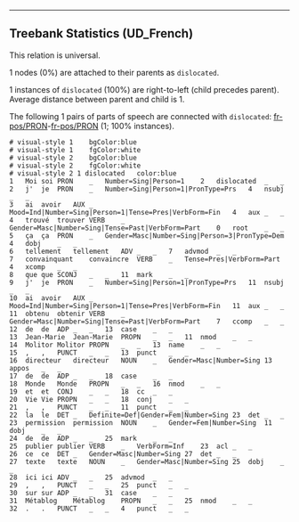 

--------------------------------------------------------------------------------

## Treebank Statistics (UD_French)

This relation is universal.

1 nodes (0%) are attached to their parents as `dislocated`.

1 instances of `dislocated` (100%) are right-to-left (child precedes parent).
Average distance between parent and child is 1.

The following 1 pairs of parts of speech are connected with `dislocated`: [fr-pos/PRON]()-[fr-pos/PRON]() (1; 100% instances).


~~~ conllu
# visual-style 1	bgColor:blue
# visual-style 1	fgColor:white
# visual-style 2	bgColor:blue
# visual-style 2	fgColor:white
# visual-style 2 1 dislocated	color:blue
1	Moi	soi	PRON	_	Number=Sing|Person=1	2	dislocated	_	_
2	j'	je	PRON	_	Number=Sing|Person=1|PronType=Prs	4	nsubj	_	_
3	ai	avoir	AUX	_	Mood=Ind|Number=Sing|Person=1|Tense=Pres|VerbForm=Fin	4	aux	_	_
4	trouvé	trouver	VERB	_	Gender=Masc|Number=Sing|Tense=Past|VerbForm=Part	0	root	_	_
5	ça	ça	PRON	_	Gender=Masc|Number=Sing|Person=3|PronType=Dem	4	dobj	_	_
6	tellement	tellement	ADV	_	_	7	advmod	_	_
7	convainquant	convaincre	VERB	_	Tense=Pres|VerbForm=Part	4	xcomp	_	_
8	que	que	SCONJ	_	_	11	mark	_	_
9	j'	je	PRON	_	Number=Sing|Person=1|PronType=Prs	11	nsubj	_	_
10	ai	avoir	AUX	_	Mood=Ind|Number=Sing|Person=1|Tense=Pres|VerbForm=Fin	11	aux	_	_
11	obtenu	obtenir	VERB	_	Gender=Masc|Number=Sing|Tense=Past|VerbForm=Part	7	ccomp	_	_
12	de	de	ADP	_	_	13	case	_	_
13	Jean-Marie	Jean-Marie	PROPN	_	_	11	nmod	_	_
14	Molitor	Molitor	PROPN	_	_	13	name	_	_
15	,	,	PUNCT	_	_	13	punct	_	_
16	directeur	directeur	NOUN	_	Gender=Masc|Number=Sing	13	appos	_	_
17	de	de	ADP	_	_	18	case	_	_
18	Monde	Monde	PROPN	_	_	16	nmod	_	_
19	et	et	CONJ	_	_	18	cc	_	_
20	Vie	Vie	PROPN	_	_	18	conj	_	_
21	,	,	PUNCT	_	_	11	punct	_	_
22	la	le	DET	_	Definite=Def|Gender=Fem|Number=Sing	23	det	_	_
23	permission	permission	NOUN	_	Gender=Fem|Number=Sing	11	dobj	_	_
24	de	de	ADP	_	_	25	mark	_	_
25	publier	publier	VERB	_	VerbForm=Inf	23	acl	_	_
26	ce	ce	DET	_	Gender=Masc|Number=Sing	27	det	_	_
27	texte	texte	NOUN	_	Gender=Masc|Number=Sing	25	dobj	_	_
28	ici	ici	ADV	_	_	25	advmod	_	_
29	,	,	PUNCT	_	_	25	punct	_	_
30	sur	sur	ADP	_	_	31	case	_	_
31	Métablog	Métablog	PROPN	_	_	25	nmod	_	_
32	.	.	PUNCT	_	_	4	punct	_	_

~~~


